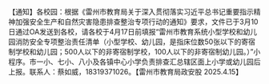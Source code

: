 【通知】各校园：根据《雷州市教育局关于深入贯彻落实习近平总书记重要指示精神加强安全生产和自然灾害隐患排查整治专项行动的通知》要求，文件已于3月10日通过OA发送到各校，请各校于4月17日前填报“雷州市教育系统小型学校和幼儿园消防安全专项整治责任清单（小型学校、幼儿园，是指床位数50张以下的寄宿制学校和幼儿园；500人以下的非寄宿制学校，100人以下的非寄宿制幼儿园。）”小程序。市一小、七小、八小及各镇中心小学负责排查汇总辖区面上小学或幼儿园后上报。联系人：蔡如威，18319371026。【雷州市教育局政安股 2025.4.15】
